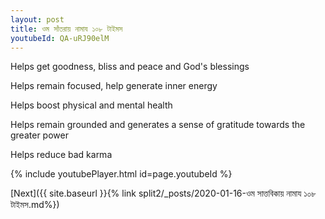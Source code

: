 ```yaml
---
layout: post
title: ওম সাঁতরায় নামায ১০৮ টাইমস
youtubeId: QA-uRJ90elM
---
```

 
 
Helps get goodness, bliss and peace and God's blessings
 
Helps remain focused, help generate inner energy 
 
Helps boost physical and mental health 
 
Helps remain grounded and generates a sense of gratitude towards the greater power 
 
Helps reduce bad karma
 
 
 
 


{% include youtubePlayer.html id=page.youtubeId %}
 
[Next]({{ site.baseurl }}{% link  split2/_posts/2020-01-16-ওম সাত্তবিকায় নামায ১০৮ টাইমস.md%})
 
